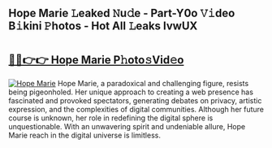 ## Hope Marie 𝙻eaked 𝙽u𝚍e - Part-Y0o 𝚅𝚒deo B𝚒kini 𝙿hotos - Hot All 𝙻eaks IvwUX

# <h2><a href="http://ld0mof.urlbe.top/?page=Hope+Marie">🔗🔗👉👉 Hope Marie P𝚑oto𝚜Vid𝚎o</a></h2>

[![Hope Marie](https://i.imgur.com/eBuTRDB.gif)](http://ld0mof.urlbe.top/?page=Hope+Marie)
Hope Marie, a paradoxical and challenging figure, resists being pigeonholed. Her unique approach to creating a web presence has fascinated and provoked spectators, generating debates on privacy, artistic expression, and the complexities of digital communities. Although her future course is unknown, her role in redefining the digital sphere is unquestionable. With an unwavering spirit and undeniable allure, Hope Marie reach in the digital universe is limitless.

